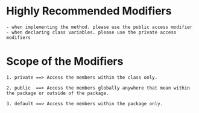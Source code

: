 # Highly Recommended Modifiers
    - when implementing the method. please use the public access modifier
    - when declaring class variables. please use the private access modifiers

# Scope of the Modifiers
    1. private ==> Access the members within the class only.
    
    2. public  ==> Access the members globally anywhere that mean within the package or outside of the package.

    3. default ==> Access the members within the package only.